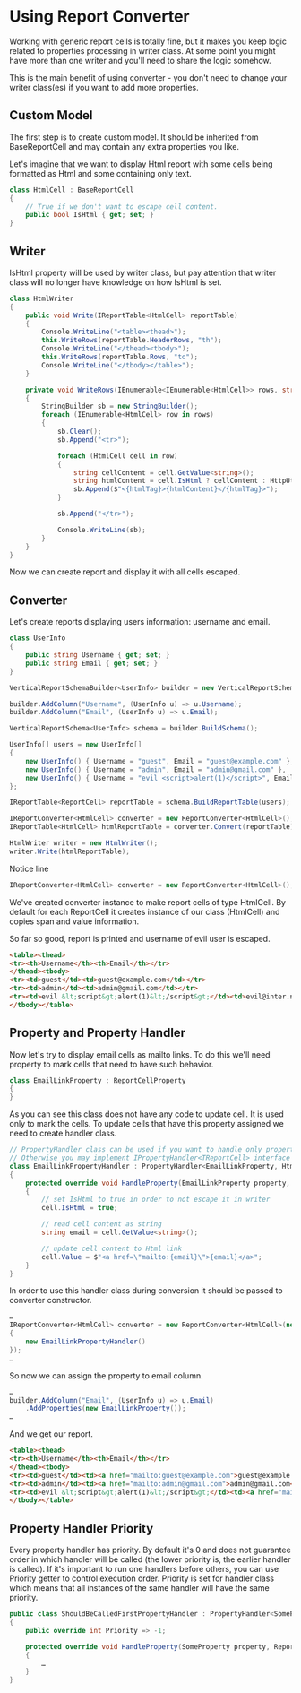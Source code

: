 # Using Report Converter

Working with generic report cells is totally fine, but it makes you keep logic related to properties processing in writer class. At some point you might have more than one writer and you'll need to share the logic somehow.

This is the main benefit of using converter - you don't need to change your writer class(es) if you want to add more properties.

## Custom Model

The first step is to create custom model. It should be inherited from BaseReportCell and may contain any extra properties you like.
 
 Let's imagine that we want to display Html report with some cells being formatted as Html and some containing only text.

```c#
class HtmlCell : BaseReportCell
{
    // True if we don't want to escape cell content.
    public bool IsHtml { get; set; }
}
```

## Writer

IsHtml property will be used by writer class, but pay attention that writer class will no longer have knowledge on how IsHtml is set.

```c#
class HtmlWriter
{
    public void Write(IReportTable<HtmlCell> reportTable)
    {
        Console.WriteLine("<table><thead>");
        this.WriteRows(reportTable.HeaderRows, "th");
        Console.WriteLine("</thead><tbody>");
        this.WriteRows(reportTable.Rows, "td");
        Console.WriteLine("</tbody></table>");
    }

    private void WriteRows(IEnumerable<IEnumerable<HtmlCell>> rows, string htmlTag)
    {
        StringBuilder sb = new StringBuilder();
        foreach (IEnumerable<HtmlCell> row in rows)
        {
            sb.Clear();
            sb.Append("<tr>");

            foreach (HtmlCell cell in row)
            {
                string cellContent = cell.GetValue<string>();
                string htmlContent = cell.IsHtml ? cellContent : HttpUtility.HtmlEncode(cellContent);
                sb.Append($"<{htmlTag}>{htmlContent}</{htmlTag}>");
            }

            sb.Append("</tr>");

            Console.WriteLine(sb);
        }
    }
}
```

Now we can create report and display it with all cells escaped.

## Converter

Let's create reports displaying users information: username and email.

```c#
class UserInfo
{
    public string Username { get; set; }
    public string Email { get; set; }
}

VerticalReportSchemaBuilder<UserInfo> builder = new VerticalReportSchemaBuilder<UserInfo>();

builder.AddColumn("Username", (UserInfo u) => u.Username);
builder.AddColumn("Email", (UserInfo u) => u.Email);

VerticalReportSchema<UserInfo> schema = builder.BuildSchema();

UserInfo[] users = new UserInfo[]
{
    new UserInfo() { Username = "guest", Email = "guest@example.com" },
    new UserInfo() { Username = "admin", Email = "admin@gmail.com" },
    new UserInfo() { Username = "evil <script>alert(1)</script>", Email = "evil@inter.net" },
};

IReportTable<ReportCell> reportTable = schema.BuildReportTable(users);

IReportConverter<HtmlCell> converter = new ReportConverter<HtmlCell>();
IReportTable<HtmlCell> htmlReportTable = converter.Convert(reportTable);

HtmlWriter writer = new HtmlWriter();
writer.Write(htmlReportTable);
```

Notice line
```c#
IReportConverter<HtmlCell> converter = new ReportConverter<HtmlCell>();
```
We've created converter instance to make report cells of type HtmlCell. By default for each ReportCell it creates instance of our class (HtmlCell) and copies span and value information.

So far so good, report is printed and username of evil user is escaped.

```html
<table><thead>
<tr><th>Username</th><th>Email</th></tr>
</thead><tbody>
<tr><td>guest</td><td>guest@example.com</td></tr>
<tr><td>admin</td><td>admin@gmail.com</td></tr>
<tr><td>evil &lt;script&gt;alert(1)&lt;/script&gt;</td><td>evil@inter.net</td></tr>
</tbody></table>
```

## Property and Property Handler

Now let's try to display email cells as mailto links. To do this we'll need property to mark cells that need to have such behavior.

```c#
class EmailLinkProperty : ReportCellProperty
{
}
```

As you can see this class does not have any code to update cell. It is used only to mark the cells. To update cells that have this property assigned we need to create handler class.

```c#
// PropertyHandler class can be used if you want to handle only properties of one type.
// Otherwise you may implement IPropertyHandler<TReportCell> interface and process all properties.
class EmailLinkPropertyHandler : PropertyHandler<EmailLinkProperty, HtmlCell>
{
    protected override void HandleProperty(EmailLinkProperty property, HtmlCell cell)
    {
        // set IsHtml to true in order to not escape it in writer
        cell.IsHtml = true;

        // read cell content as string
        string email = cell.GetValue<string>();

        // update cell content to Html link
        cell.Value = $"<a href=\"mailto:{email}\">{email}</a>";
    }
}
```

In order to use this handler class during conversion it should be passed to converter constructor.

```c#
…
IReportConverter<HtmlCell> converter = new ReportConverter<HtmlCell>(new[]
{
    new EmailLinkPropertyHandler()
});
…
```

So now we can assign the property to email column.

```c#
…
builder.AddColumn("Email", (UserInfo u) => u.Email)
    .AddProperties(new EmailLinkProperty());
…
```

And we get our report.

```html
<table><thead>
<tr><th>Username</th><th>Email</th></tr>
</thead><tbody>
<tr><td>guest</td><td><a href="mailto:guest@example.com">guest@example.com</a></td></tr>
<tr><td>admin</td><td><a href="mailto:admin@gmail.com">admin@gmail.com</a></td></tr>
<tr><td>evil &lt;script&gt;alert(1)&lt;/script&gt;</td><td><a href="mailto:evil@inter.net">evil@inter.net</a></td></tr>
</tbody></table>
```

## Property Handler Priority

Every property handler has priority. By default it's 0 and does not guarantee order in which handler will be called (the lower priority is, the earlier handler is called). If it's important to run one handlers before others, you can use Priority getter to control execution order. Priority is set for handler class which means that all instances of the same handler will have the same priority.

```c#
public class ShouldBeCalledFirstPropertyHandler : PropertyHandler<SomeProperty, ReportCell>
{
    public override int Priority => -1;

    protected override void HandleProperty(SomeProperty property, ReportCell cell)
    {
        …
    }
}
```
